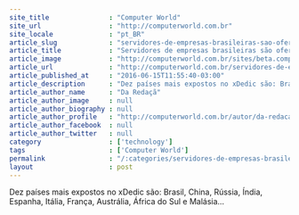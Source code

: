 ```yaml
---
site_title               : "Computer World"
site_url                 : "http://computerworld.com.br"
site_locale              : "pt_BR"
article_slug             : "servidores-de-empresas-brasileiras-sao-oferecidos-no-mercado-clandestino"
article_title            : "Servidores de empresas brasileiras são oferecidos no mercado clandestino"
article_image            : "http://computerworld.com.br/sites/beta.computerworld.com.br/files/news_articles/brasil_corcovado.jpg"
article_url              : "http://computerworld.com.br/servidores-de-empresas-brasileiras-sao-oferecidos-no-mercado-clandestino"
article_published_at     : "2016-06-15T11:55:40-03:00"
article_description      : "Dez países mais expostos no xDedic são: Brasil, China, Rússia, Índia, Espanha, Itália, França, Austrália, África do Sul e Malásia..."
article_author_name      : "Da Redaçã"
article_author_image     : null
article_author_biography : null
article_author_profile   : "http://computerworld.com.br/autor/da-redacao"
article_author_facebook  : null
article_author_twitter   : null
category                 : ['technology']
tags                     : ['Computer World']
permalink                : "/:categories/servidores-de-empresas-brasileiras-sao-oferecidos-no-mercado-clandestino/"
layout                   : post
---
```


Dez países mais expostos no xDedic são: Brasil, China, Rússia, Índia, Espanha, Itália, França, Austrália, África do Sul e Malásia...
